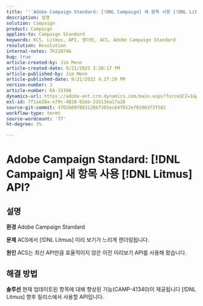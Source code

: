 ```yaml
---
title: '''Adobe Campaign Standard: [!DNL Campaign] 새 항목 사용 [!DNL Litmus] API?'
description: 설명
solution: Campaign
product: Campaign
applies-to: Campaign Standard
keywords: KCS, Litmus, API, 렌더링, ACS, Adobe Campaign Standard
resolution: Resolution
internal-notes: TK210746
bug: true
article-created-by: Jim Menn
article-created-date: 9/21/2022 3:28:17 PM
article-published-by: Jim Menn
article-published-date: 9/21/2022 4:27:29 PM
version-number: 3
article-number: KA-15396
dynamics-url: https://adobe-ent.crm.dynamics.com/main.aspx?forceUCI=1&pagetype=entityrecord&etn=knowledgearticle&id=8c66a603-c239-ed11-9db1-0022480866ad
exl-id: 7f1ae28a-e79c-4828-92eb-32b13ea17a28
source-git-commit: 4702b69f883128bf305ec64f012ef01903f3f582
workflow-type: tm+mt
source-wordcount: '77'
ht-degree: 3%

---
```


# Adobe Campaign Standard: [!DNL Campaign] 새 항목 사용 [!DNL Litmus] API?

## 설명


<b>환경</b>
Adobe Campaign Standard

<b>문제</b>
ACS에서 [!DNL Litmus] 미리 보기가 느리게 렌더링됩니다.

<b>원인</b>
ACS는 최신 API만큼 효율적이지 않은 이전 미리보기 API를 사용해 왔습니다.


## 해결 방법


<b>솔루션</b>
현재 업데이트된 항목에 대해 향상된 기능(CAMP-41340)이 제공됩니다 [!DNL Litmus] 향후 릴리스에서 사용할 API입니다.
